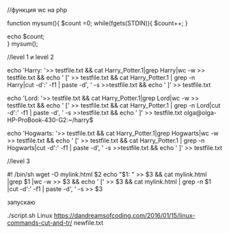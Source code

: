 //функция wc на php


function mysum(){
	$count =0;
	while(fgets(STDIN)){
$count++;
	}


echo $count;	
}
mysum();



//level 1 и level 2

echo 'Harry: '>> testfile.txt && cat Harry_Potter.1|grep Harry|wc -w  >> testfile.txt  && echo ' [' >> testfile.txt && cat Harry_Potter.1 | grep -n Harry|cut -d':' -f1 | paste -d', ' -s >>testfile.txt && echo ' ]' >> testfile.txt 


echo 'Lord: '>> testfile.txt && cat Harry_Potter.1|grep Lord|wc -w  >> testfile.txt  && echo ' [' >> testfile.txt && cat Harry_Potter.1 | grep -n Lord|cut -d':' -f1 | paste -d', ' -s >>testfile.txt && echo ' ]' >> testfile.txt 
olga@olga-HP-ProBook-430-G2:~/harry$ 

echo 'Hogwarts: '>> testfile.txt && cat Harry_Potter.1|grep Hogwarts|wc -w  >> testfile.txt  && echo ' [' >> testfile.txt && cat Harry_Potter.1 | grep -n Hogwarts|cut -d':' -f1 | paste -d', ' -s >>testfile.txt && echo ' ]' >> testfile.txt 



//level 3

#! /bin/sh
wget -O mylink.html $2
echo "$1: " >> $3 && cat mylink.html |grep $1 |wc -w  >> $3  && echo ' [' >> $3 && cat mylink.html | grep -n $1 |cut -d':' -f1 | paste -d', ' -s >> $3 

запускаю

./script.sh Linux https://dandreamsofcoding.com/2016/01/15/linux-commands-cut-and-tr/ newfile.txt

